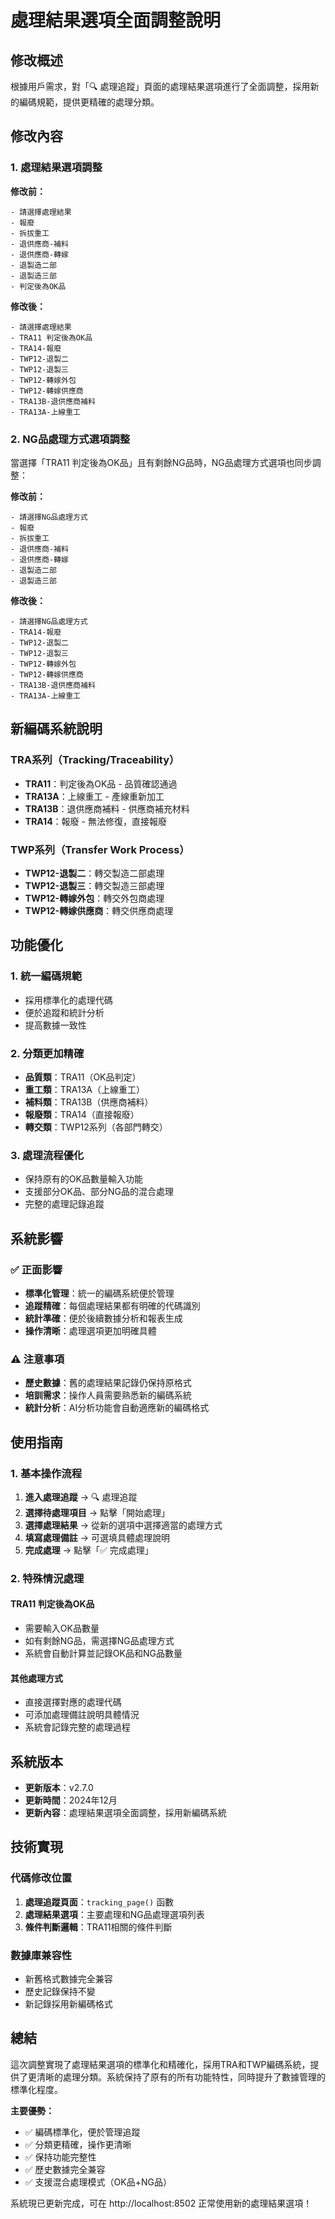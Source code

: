 # 處理結果選項全面調整說明

## 修改概述
根據用戶需求，對「🔍 處理追蹤」頁面的處理結果選項進行了全面調整，採用新的編碼規範，提供更精確的處理分類。

## 修改內容

### 1. 處理結果選項調整

**修改前：**
```
- 請選擇處理結果
- 報廢
- 拆拔重工  
- 退供應商-補料
- 退供應商-轉嫁
- 退製造二部
- 退製造三部
- 判定後為OK品
```

**修改後：**
```
- 請選擇處理結果
- TRA11 判定後為OK品
- TRA14-報廢
- TWP12-退製二
- TWP12-退製三
- TWP12-轉嫁外包
- TWP12-轉嫁供應商
- TRA13B-退供應商補料
- TRA13A-上線重工
```

### 2. NG品處理方式選項調整

當選擇「TRA11 判定後為OK品」且有剩餘NG品時，NG品處理方式選項也同步調整：

**修改前：**
```
- 請選擇NG品處理方式
- 報廢
- 拆拔重工
- 退供應商-補料
- 退供應商-轉嫁
- 退製造二部
- 退製造三部
```

**修改後：**
```
- 請選擇NG品處理方式
- TRA14-報廢
- TWP12-退製二
- TWP12-退製三
- TWP12-轉嫁外包
- TWP12-轉嫁供應商
- TRA13B-退供應商補料
- TRA13A-上線重工
```

## 新編碼系統說明

### TRA系列（Tracking/Traceability）
- **TRA11**：判定後為OK品 - 品質確認通過
- **TRA13A**：上線重工 - 產線重新加工
- **TRA13B**：退供應商補料 - 供應商補充材料
- **TRA14**：報廢 - 無法修復，直接報廢

### TWP系列（Transfer Work Process）
- **TWP12-退製二**：轉交製造二部處理
- **TWP12-退製三**：轉交製造三部處理  
- **TWP12-轉嫁外包**：轉交外包商處理
- **TWP12-轉嫁供應商**：轉交供應商處理

## 功能優化

### 1. 統一編碼規範
- 採用標準化的處理代碼
- 便於追蹤和統計分析
- 提高數據一致性

### 2. 分類更加精確
- **品質類**：TRA11（OK品判定）
- **重工類**：TRA13A（上線重工）
- **補料類**：TRA13B（供應商補料）
- **報廢類**：TRA14（直接報廢）
- **轉交類**：TWP12系列（各部門轉交）

### 3. 處理流程優化
- 保持原有的OK品數量輸入功能
- 支援部分OK品、部分NG品的混合處理
- 完整的處理記錄追蹤

## 系統影響

### ✅ 正面影響
- **標準化管理**：統一的編碼系統便於管理
- **追蹤精確**：每個處理結果都有明確的代碼識別
- **統計準確**：便於後續數據分析和報表生成
- **操作清晰**：處理選項更加明確具體

### ⚠️ 注意事項
- **歷史數據**：舊的處理結果記錄仍保持原格式
- **培訓需求**：操作人員需要熟悉新的編碼系統
- **統計分析**：AI分析功能會自動適應新的編碼格式

## 使用指南

### 1. 基本操作流程
1. **進入處理追蹤** → 🔍 處理追蹤
2. **選擇待處理項目** → 點擊「開始處理」
3. **選擇處理結果** → 從新的選項中選擇適當的處理方式
4. **填寫處理備註** → 可選填具體處理說明
5. **完成處理** → 點擊「✅ 完成處理」

### 2. 特殊情況處理

#### TRA11 判定後為OK品
- 需要輸入OK品數量
- 如有剩餘NG品，需選擇NG品處理方式
- 系統會自動計算並記錄OK品和NG品數量

#### 其他處理方式
- 直接選擇對應的處理代碼
- 可添加處理備註說明具體情況
- 系統會記錄完整的處理過程

## 系統版本
- **更新版本**：v2.7.0
- **更新時間**：2024年12月
- **更新內容**：處理結果選項全面調整，採用新編碼系統

## 技術實現

### 代碼修改位置
1. **處理追蹤頁面**：`tracking_page()` 函數
2. **處理結果選項**：主要處理和NG品處理選項列表
3. **條件判斷邏輯**：TRA11相關的條件判斷

### 數據庫兼容性
- 新舊格式數據完全兼容
- 歷史記錄保持不變
- 新記錄採用新編碼格式

## 總結

這次調整實現了處理結果選項的標準化和精確化，採用TRA和TWP編碼系統，提供了更清晰的處理分類。系統保持了原有的所有功能特性，同時提升了數據管理的標準化程度。

**主要優勢：**
- ✅ 編碼標準化，便於管理追蹤
- ✅ 分類更精確，操作更清晰  
- ✅ 保持功能完整性
- ✅ 歷史數據完全兼容
- ✅ 支援混合處理模式（OK品+NG品）

系統現已更新完成，可在 http://localhost:8502 正常使用新的處理結果選項！ 